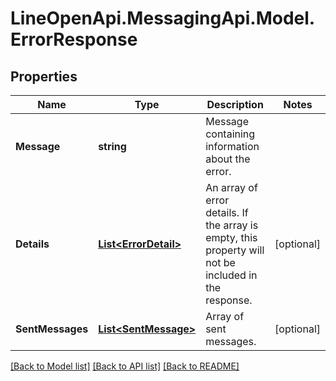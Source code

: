 # LineOpenApi.MessagingApi.Model.ErrorResponse

## Properties

Name | Type | Description | Notes
------------ | ------------- | ------------- | -------------
**Message** | **string** | Message containing information about the error. | 
**Details** | [**List&lt;ErrorDetail&gt;**](ErrorDetail.md) | An array of error details. If the array is empty, this property will not be included in the response. | [optional] 
**SentMessages** | [**List&lt;SentMessage&gt;**](SentMessage.md) | Array of sent messages. | [optional] 

[[Back to Model list]](../README.md#documentation-for-models) [[Back to API list]](../README.md#documentation-for-api-endpoints) [[Back to README]](../README.md)

